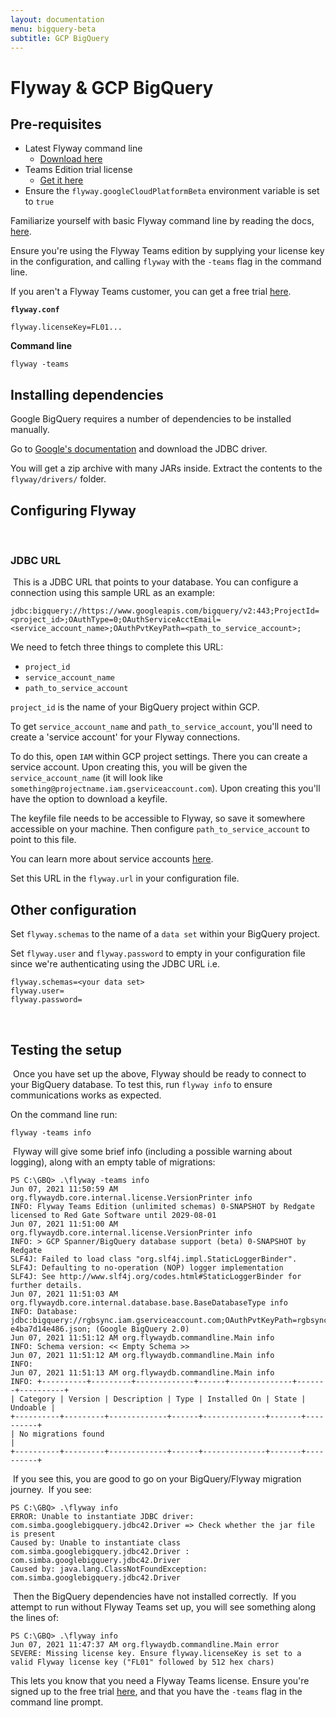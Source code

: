 ```yaml
---
layout: documentation
menu: bigquery-beta
subtitle: GCP BigQuery
---
```

# Flyway & GCP BigQuery

## Pre-requisites
- Latest Flyway command line
  - [Download here](https://flywaydb.org/download/community)
- Teams Edition trial license
  - [Get it here](https://flywaydb.org/download/teams?ref=gcp-bigquery-beta)
- Ensure the `flyway.googleCloudPlatformBeta` environment variable is set to `true`

Familiarize yourself with basic Flyway command line by reading the docs, [here](https://flywaydb.org/documentation/usage/commandline/).

Ensure you're using the Flyway Teams edition by supplying your license key in the configuration, and calling `flyway` with the `-teams` flag in the command line.

If you aren't a Flyway Teams customer, you can get a free trial [here](https://flywaydb.org/download/teams).

**`flyway.conf`**
```
flyway.licenseKey=FL01...
```

**Command line**
```
flyway -teams
```

## Installing dependencies
Google BigQuery requires a number of dependencies to be installed manually.

Go to [Google's documentation](https://cloud.google.com/bigquery/docs/reference/odbc-jdbc-drivers#current_jdbc_driver_release_12161020) and download the JDBC driver.

You will get a zip archive with many JARs inside. Extract the contents to the `flyway/drivers/` folder.
​
## Configuring Flyway
​
### JDBC URL
​
This is a JDBC URL that points to your database. You can configure a connection using this sample URL as an example:

`jdbc:bigquery://https://www.googleapis.com/bigquery/v2:443;ProjectId=<project_id>;OAuthType=0;OAuthServiceAcctEmail=<service_account_name>;OAuthPvtKeyPath=<path_to_service_account>;`

We need to fetch three things to complete this URL:
​
- `project_id`
- `service_account_name`
- `path_to_service_account`

`project_id` is the name of your BigQuery project within GCP.

To get `service_account_name` and `path_to_service_account`, you'll need to create a 'service account' for your Flyway connections.

To do this, open `IAM` within GCP project settings. There you can create a service account. Upon creating this, you will be given the `service_account_name` (it will look like `something@projectname.iam.gserviceaccount.com`). Upon creating this you'll have the option to download a keyfile.

The keyfile file needs to be accessible to Flyway, so save it somewhere accessible on your machine. Then configure `path_to_service_account` to point to this file.

You can learn more about service accounts [here](https://cloud.google.com/iam/docs/service-accounts).

​Set this URL in the `flyway.url` in your configuration file.

## Other configuration

Set `flyway.schemas` to the name of a `data set` within your BigQuery project.

Set `flyway.user` and `flyway.password` to empty in your configuration file since we're authenticating using the JDBC URL i.e.

```
flyway.schemas=<your data set>
flyway.user=
flyway.password=
```
​
## Testing the setup
​
Once you have set up the above, Flyway should be ready to connect to your BigQuery database. To test this, run `flyway info` to ensure communications works as expected.

On the command line run:

```
flyway -teams info
```
​
Flyway will give some brief info (including a possible warning about logging), along with an empty table of migrations:

```
PS C:\GBQ> .\flyway -teams info
Jun 07, 2021 11:50:59 AM org.flywaydb.core.internal.license.VersionPrinter info
INFO: Flyway Teams Edition (unlimited schemas) 0-SNAPSHOT by Redgate licensed to Red Gate Software until 2029-08-01
Jun 07, 2021 11:51:00 AM org.flywaydb.core.internal.license.VersionPrinter info
INFO: > GCP Spanner/BigQuery database support (beta) 0-SNAPSHOT by Redgate
SLF4J: Failed to load class "org.slf4j.impl.StaticLoggerBinder".
SLF4J: Defaulting to no-operation (NOP) logger implementation
SLF4J: See http://www.slf4j.org/codes.html#StaticLoggerBinder for further details.
Jun 07, 2021 11:51:03 AM org.flywaydb.core.internal.database.base.BaseDatabaseType info
INFO: Database: jdbc:bigquery://rgbsync.iam.gserviceaccount.com;OAuthPvtKeyPath=rgbsync-e4ba7d14e486.json; (Google BigQuery 2.0)
Jun 07, 2021 11:51:12 AM org.flywaydb.commandline.Main info
INFO: Schema version: << Empty Schema >>
Jun 07, 2021 11:51:12 AM org.flywaydb.commandline.Main info
INFO:
Jun 07, 2021 11:51:13 AM org.flywaydb.commandline.Main info
INFO: +----------+---------+-------------+------+--------------+-------+----------+
| Category | Version | Description | Type | Installed On | State | Undoable |
+----------+---------+-------------+------+--------------+-------+----------+
| No migrations found                                                       |
+----------+---------+-------------+------+--------------+-------+----------+
```
​
If you see this, you are good to go on your BigQuery/Flyway migration journey.
​
If you see:
```
PS C:\GBQ> .\flyway info
ERROR: Unable to instantiate JDBC driver: com.simba.googlebigquery.jdbc42.Driver => Check whether the jar file is present
Caused by: Unable to instantiate class com.simba.googlebigquery.jdbc42.Driver : com.simba.googlebigquery.jdbc42.Driver
Caused by: java.lang.ClassNotFoundException: com.simba.googlebigquery.jdbc42.Driver
```
​
Then the BigQuery dependencies have not installed correctly.
​
If you attempt to run without Flyway Teams set up, you will see something along the lines of:
```
PS C:\GBQ> .\flyway info
Jun 07, 2021 11:47:37 AM org.flywaydb.commandline.Main error
SEVERE: Missing license key. Ensure flyway.licenseKey is set to a valid Flyway license key ("FL01" followed by 512 hex chars)
```

This lets you know that you need a Flyway Teams license. Ensure you're signed up to the free trial [here](https://flywaydb.org/download/teams?ref=gcp-bigquery-beta), and that you have the `-teams` flag in the command line prompt.
